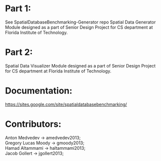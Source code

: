 # Part 1:
See SpatialDatabaseBenchmarking-Generator repo
Spatial Data Generator Module designed as a part of Senior Design Project for CS department at Florida Institute of Technology.

# Part 2: 
Spatial Data Visualizer Module designed as a part of Senior Design Project for CS department at Florida Institute of Technology.


# Documentation: 
https://sites.google.com/site/spatialdatabasebenchmarking/

# Contributors:
  Anton Medvedev      -> amedvedev2013; <br>
  Gregory Lucas Moody -> gmoody2013; <br>
  Hamad Altammami     -> haltammami2013; <br>
  Jacob Gollert       -> jgollert2013; <br>
